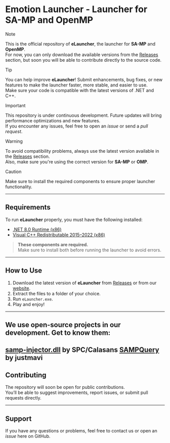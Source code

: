# Emotion Launcher - Launcher for SA-MP and OpenMP

> [!NOTE]  
> This is the official repository of **eLauncher**, the launcher for **SA-MP** and **OpenMP**.  
> For now, you can only download the available versions from the [Releases](https://github.com/seu-usuario/eLauncher/releases) section, but soon you will be able to contribute directly to the source code.

> [!TIP] 
> You can help improve **eLauncher**! Submit enhancements, bug fixes, or new features to make the launcher faster, more stable, and easier to use.  
> Make sure your code is compatible with the latest versions of .NET and C++.

> [!IMPORTANT]  
> This repository is under continuous development. Future updates will bring performance optimizations and new features.  
> If you encounter any issues, feel free to open an *issue* or send a *pull request*.

> [!WARNING]  
> To avoid compatibility problems, always use the latest version available in the [Releases](https://github.com/seu-usuario/eLauncher/releases) section.  
> Also, make sure you're using the correct version for **SA-MP** or **OMP**.

> [!CAUTION]  
> Make sure to install the required components to ensure proper launcher functionality.

---

## Requirements

To run **eLauncher** properly, you must have the following installed:

- [.NET 8.0 Runtime (x86)](https://dotnet.microsoft.com/pt-br/download/dotnet/thank-you/runtime-desktop-8.0.18-windows-x86-installer?cid=getdotnetcore)
- [Visual C++ Redistributable 2015–2022 (x86)](https://aka.ms/vs/17/release/vc_redist.x86.exe)

> **These components are required.**  
> Make sure to install both before running the launcher to avoid errors.

---

## How to Use

1. Download the latest version of **eLauncher** from [Releases](https://github.com/seu-usuario/eLauncher/releases) or from our [website](https://elauncher.site).
2. Extract the files to a folder of your choice.
3. Run `eLauncher.exe`.
4. Play and enjoy!

---
## We use open-source projects in our development. Get to know them:
[samp-injector.dll](https://github.com/spc-samp/samp-injector) by SPC/Calasans
[SAMPQuery](https://github.com/justmavi/sampquery) by justmavi
---
## Contributing

The repository will soon be open for public contributions.  
You’ll be able to suggest improvements, report issues, or submit pull requests directly.

---

## Support

If you have any questions or problems, feel free to contact us or open an *issue* here on GitHub.
